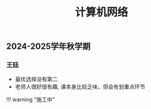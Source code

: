 ﻿---
title: 计算机网络
---



## 2024-2025学年秋学期

### 王廷

- 最优选择没有第二
- 老师人很好很有趣, 课本身比较乏味，但会有划重点环节

!!! warning "施工中"

